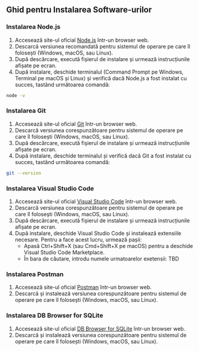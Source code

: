 ## Ghid pentru Instalarea Software-urilor

### Instalarea Node.js
1. Accesează site-ul oficial [Node.js](https://nodejs.org/en/download) într-un browser web.
2. Descarcă versiunea recomandată pentru sistemul de operare pe care îl folosești (Windows, macOS, sau Linux).
3. După descărcare, execută fișierul de instalare și urmează instrucțiunile afișate pe ecran.
4. După instalare, deschide terminalul (Command Prompt pe Windows, Terminal pe macOS și Linux) și verifică dacă Node.js a fost instalat cu succes, tastând următoarea comandă:

```bash
node -v
```

### Instalarea Git
1. Accesează site-ul oficial [Git](https://git-scm.com/downloads) într-un browser web.
2. Descarcă versiunea corespunzătoare pentru sistemul de operare pe care îl folosești (Windows, macOS, sau Linux).
3. După descărcare, execută fișierul de instalare și urmează instrucțiunile afișate pe ecran.
4. După instalare, deschide terminalul și verifică dacă Git a fost instalat cu succes, tastând următoarea comandă:
```bash
git --version
```

### Instalarea Visual Studio Code

1. Accesează site-ul oficial [Visual Studio Code](https://code.visualstudio.com/download) într-un browser web.
2. Descarcă versiunea corespunzătoare pentru sistemul de operare pe care îl folosești (Windows, macOS, sau Linux).
3. După descărcare, execută fișierul de instalare și urmează instrucțiunile afișate pe ecran.
4. După instalare, deschide Visual Studio Code și instalează extensiile necesare. Pentru a face acest lucru, urmează pașii:
    - Apasă Ctrl+Shift+X (sau Cmd+Shift+X pe macOS) pentru a deschide Visual Studio Code Marketplace.
    - În bara de căutare, introdu numele urmatoarelor exetensii: TBD


### Instalarea Postman
1. Accesează site-ul oficial [Postman](https://www.postman.com/downloads/) într-un browser web.
2. Descarcă și instalează versiunea corespunzătoare pentru sistemul de operare pe care îl folosești (Windows, macOS, sau Linux).

### Instalarea DB Browser for SQLite
1. Accesează site-ul oficial [DB Browser for SQLite](https://sqlitebrowser.org/dl/) într-un browser web.
2. Descarcă și instalează versiunea corespunzătoare pentru sistemul de operare pe care îl folosești (Windows, macOS, sau Linux).